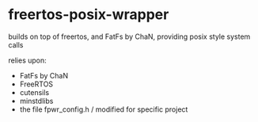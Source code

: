 freertos-posix-wrapper
======================

builds on top of freertos, and FatFs by ChaN, providing posix style system calls


relies upon:
 - FatFs by ChaN
 - FreeRTOS
 - cutensils
 - minstdlibs
 - the file fpwr_config.h / modified for specific project